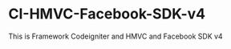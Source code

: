 CI-HMVC-Facebook-SDK-v4
=======================

This is Framework Codeigniter and HMVC and Facebook SDK v4
